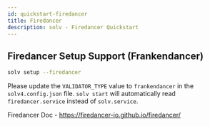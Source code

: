 ```yaml
---
id: quickstart-firedancer
title: Firedancer
description: solv - Firedancer Quickstart
---
```


## Firedancer Setup Support (Frankendancer)

```bash
solv setup --firedancer
```

Please update the `VALIDATOR_TYPE` value to `frankendancer` in the `solv4.config.json` file.
`solv start` will automatically read `firedancer.service` instead of `solv.service`.

Firedancer Doc - https://firedancer-io.github.io/firedancer/
